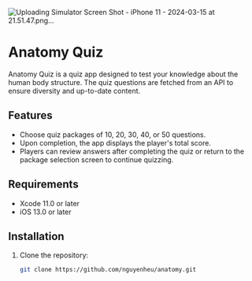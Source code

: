 
![Uploading Simulator Screen Shot - iPhone 11 - 2024-03-15 at 21.51.47.png…]()

# Anatomy Quiz

Anatomy Quiz is a quiz app designed to test your knowledge about the human body structure. The quiz questions are fetched from an API to ensure diversity and up-to-date content.

## Features

- Choose quiz packages of 10, 20, 30, 40, or 50 questions.
- Upon completion, the app displays the player's total score.
- Players can review answers after completing the quiz or return to the package selection screen to continue quizzing.

## Requirements

- Xcode 11.0 or later
- iOS 13.0 or later

## Installation

1. Clone the repository:

   ```bash
   git clone https://github.com/nguyenheu/anatomy.git
